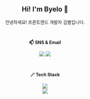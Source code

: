 <div align="center">
  <h2>Hi! I'm Byelo 🌟</h2>
  <p>안녕하세요! 프론트엔드 개발자 김별입니다.</p>
  <br />
  
  <b>📫 SNS & Email</b>
  <p>
    <a href="https://velog.io/@byul/posts" target="_blank"><img src="https://img.shields.io/badge/VELOG-20C997?style=flat-square&logo=VELOG&logoColor=white"/></a>
    <a href="mailto:qof1337@gmail.com" target="_blank"><img src="https://img.shields.io/badge/qof1337@gmail.com-EA4335?style=flat-square&logo=gmail&logoColor=white"/></a>
  </p>
  <br />
  
  <b>🪄 Tech Stack</b>
  <p align="center">
    <a href="https://skillicons.dev">
      <img src="https://skillicons.dev/icons?i=js,ts,react,html,css,sass,styledcomponents"/>
      <br />
      <img src="https://skillicons.dev/icons?i=git,github,notion,figma,xd,ps,ai"/>
    </a>
  </p>
